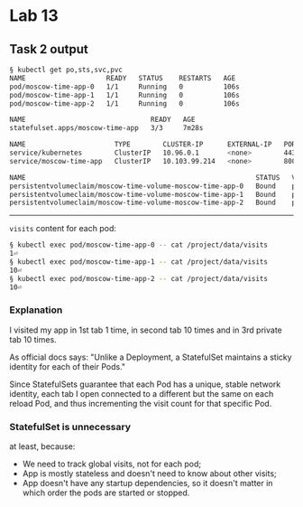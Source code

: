 # Lab 13

## Task 2 output

```sh
§ kubectl get po,sts,svc,pvc
NAME                    READY   STATUS    RESTARTS   AGE
pod/moscow-time-app-0   1/1     Running   0          106s
pod/moscow-time-app-1   1/1     Running   0          106s
pod/moscow-time-app-2   1/1     Running   0          106s

NAME                               READY   AGE
statefulset.apps/moscow-time-app   3/3     7m28s

NAME                      TYPE        CLUSTER-IP      EXTERNAL-IP   PORT(S)    AGE
service/kubernetes        ClusterIP   10.96.0.1       <none>        443/TCP    2m28s
service/moscow-time-app   ClusterIP   10.103.99.214   <none>        8000/TCP   5s

NAME                                                         STATUS   VOLUME                                     CAPACITY   ACCESS MODES   STORAGECLASS   AGE
persistentvolumeclaim/moscow-time-volume-moscow-time-app-0   Bound    pvc-e2d993b4-4b00-42a1-b93f-c4d27060f16c   100Mi      RWO            standard       7m28s
persistentvolumeclaim/moscow-time-volume-moscow-time-app-1   Bound    pvc-32affa8f-7b8f-4378-a139-2cfba3e67dd0   100Mi      RWO            standard       7m28s
persistentvolumeclaim/moscow-time-volume-moscow-time-app-2   Bound    pvc-2bec2817-7560-4093-9a77-df03873d5dc8   100Mi      RWO            standard       7m28s
```

---

`visits` content for each pod:

```sh
§ kubectl exec pod/moscow-time-app-0 -- cat /project/data/visits
1⏎
§ kubectl exec pod/moscow-time-app-1 -- cat /project/data/visits
10⏎
§ kubectl exec pod/moscow-time-app-2 -- cat /project/data/visits
10⏎
```

### Explanation

I visited my app in 1st tab 1 time, in second tab 10 times and in 3rd private tab 10 times.

As official docs says: "Unlike a Deployment, a StatefulSet maintains a sticky identity for each of their Pods."

Since StatefulSets guarantee that each Pod has a unique, stable network identity, each tab I open connected to a different but the same on each reload Pod, and thus incrementing the visit count for that specific Pod.

### StatefulSet is unnecessary

at least, because:

- We need to track global visits, not for each pod;
- App is mostly stateless and doesn't need to know about other visits;
- App doesn't have any startup dependencies, so it doesn't matter in which order the pods are started or stopped.
